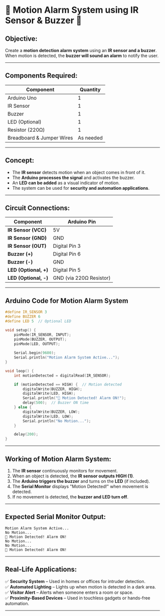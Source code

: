 # **🚨 Motion Alarm System using IR Sensor & Buzzer 🚨**  

## **Objective:**  
Create a **motion detection alarm system** using an **IR sensor and a buzzer**. When motion is detected, the **buzzer will sound an alarm** to notify the user.

---

## **Components Required:**  
| **Component** | **Quantity** |
|-------------|-------------|
| Arduino Uno | 1 |
| IR Sensor | 1 |
| Buzzer | 1 |
| LED (Optional) | 1 |
| Resistor (220Ω) | 1 |
| Breadboard & Jumper Wires | As needed |

---

## **Concept:**  
- The **IR sensor** detects motion when an object comes in front of it.  
- The **Arduino processes the signal** and activates the buzzer.  
- An **LED can be added** as a visual indicator of motion.  
- The system can be used for **security and automation applications**.

---

## **Circuit Connections:**  
| **Component** | **Arduino Pin** |
|-------------|----------------|
| **IR Sensor (VCC)** | 5V |
| **IR Sensor (GND)** | GND |
| **IR Sensor (OUT)** | Digital Pin 3 |
| **Buzzer (+)** | Digital Pin 6 |
| **Buzzer (-)** | GND |
| **LED (Optional, +)** | Digital Pin 5 |
| **LED (Optional, -)** | GND (via 220Ω Resistor) |

---

## **Arduino Code for Motion Alarm System**
```cpp
#define IR_SENSOR 3
#define BUZZER 6
#define LED 5  // Optional LED

void setup() {
    pinMode(IR_SENSOR, INPUT);
    pinMode(BUZZER, OUTPUT);
    pinMode(LED, OUTPUT);
    
    Serial.begin(9600);
    Serial.println("Motion Alarm System Active...");
}

void loop() {
    int motionDetected = digitalRead(IR_SENSOR);

    if (motionDetected == HIGH) {  // Motion detected
        digitalWrite(BUZZER, HIGH);
        digitalWrite(LED, HIGH);
        Serial.println("🚨 Motion Detected! Alarm ON!");
        delay(500);  // Buzzer ON time
    } else {
        digitalWrite(BUZZER, LOW);
        digitalWrite(LED, LOW);
        Serial.println("No Motion...");
    }

    delay(200);
}
```

---

## **Working of Motion Alarm System:**
1. The **IR sensor** continuously monitors for movement.  
2. When an object is detected, the **IR sensor outputs HIGH (1)**.  
3. The **Arduino triggers the buzzer** and turns on the **LED** (if included).  
4. The **Serial Monitor** displays "Motion Detected!" when movement is detected.  
5. If no movement is detected, the **buzzer and LED turn off**.  

---

## **Expected Serial Monitor Output:**
```
Motion Alarm System Active...
No Motion...
🚨 Motion Detected! Alarm ON!
No Motion...
No Motion...
🚨 Motion Detected! Alarm ON!
```

---

## **Real-Life Applications:**
✅ **Security System** – Used in homes or offices for intruder detection.  
✅ **Automated Lighting** – Lights up when motion is detected in a dark area.  
✅ **Visitor Alert** – Alerts when someone enters a room or space.  
✅ **Proximity-Based Devices** – Used in touchless gadgets or hands-free automation.

---